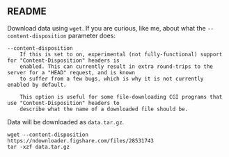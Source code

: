 ## README

Download data using `wget`. If you are curious, like me, about what the
`--content-disposition` parameter does:

```
--content-disposition
    If this is set to on, experimental (not fully-functional) support for "Content-Disposition" headers is
    enabled. This can currently result in extra round-trips to the server for a "HEAD" request, and is known
    to suffer from a few bugs, which is why it is not currently enabled by default.

    This option is useful for some file-downloading CGI programs that use "Content-Disposition" headers to
    describe what the name of a downloaded file should be.
```

Data will be downloaded as `data.tar.gz`.

```console
wget --content-disposition https://ndownloader.figshare.com/files/28531743
tar -xzf data.tar.gz
```
